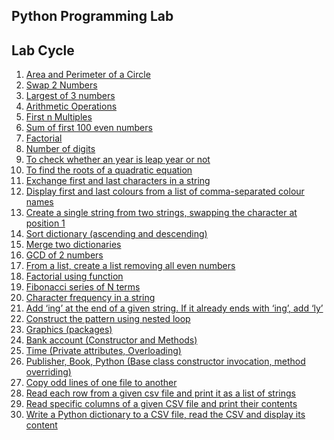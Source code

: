 Python Programming Lab
----------------------
Lab Cycle
---------
1.	[Area and Perimeter of a Circle](01_area_perimeter_circle.py)
2.	[Swap 2 Numbers](02_swap2num.py)
3.	[Largest of 3 numbers](03_Lof3.py)
4.	[Arithmetic Operations](04_ArithematicOps.py)
5.	[First n Multiples](05_firstn.py)
6.	[Sum of first 100 even numbers](06_sumofeven.py)
7.	[Factorial](07_factorial.py)
8.	[Number of digits](08_numofd.py)
9.	[To check whether an year is leap year or not](09_Leap.py)
10.	[To find the roots of a quadratic equation](10_Rootsofquad.py) 
11.	[Exchange first and last characters in a string](11_Stringechange.py)
12.	[Display first and last colours from a list of comma-separated colour names](12.list.py)
13.	[Create a single string from two strings, swapping the character at position 1](13.singlestring.py)
14.	[Sort dictionary (ascending and descending)](14.dict.py)
15.	[Merge two dictionaries](15.merge.py)
16.	[GCD of 2 numbers](16.GCD.py)
17.	[From a list, create a list removing all even numbers]()
18.	[Factorial using function](18.factorial.py)
19.	[Fibonacci series of N terms](19.fibinacci.py)
20.	[Character frequency in a string](20.charfreq.py)
21.	[Add ‘ing’ at the end of a given string. If it already ends with ‘ing’, add ‘ly’](21.IngorLy.py)
22.	[Construct the pattern using nested loop](22.numbpyramid.py)
23.	[Graphics (packages)]()
24.	[Bank account (Constructor and Methods)](24.bank.py)
25.	[Time (Private attributes, Overloading)](25.TimeOverloading.py)
26.	[Publisher, Book, Python (Base class constructor invocation, method overriding)](26.Publisher.py)
27.	[Copy odd lines of one file to another](27.Odd-Read)
28.	[Read each row from a given csv file and print it as a list of strings]()
29.	[Read specific columns of a given CSV file and print their contents](29.ReadColumns)
30.	[Write a Python dictionary to a CSV file, read the CSV and display its content]()
